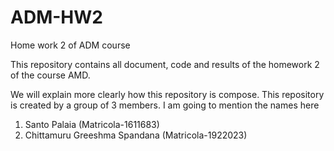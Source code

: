 # ADM-HW2
Home work 2 of ADM course

This repository contains all document, code and results of the homework 2 of the course AMD.

We will explain more clearly how this repository is compose.
This repository is created by a group of 3 members. I am going to mention the names here
1. Santo Palaia (Matricola-1611683)
2. Chittamuru Greeshma Spandana (Matricola-1922023)
